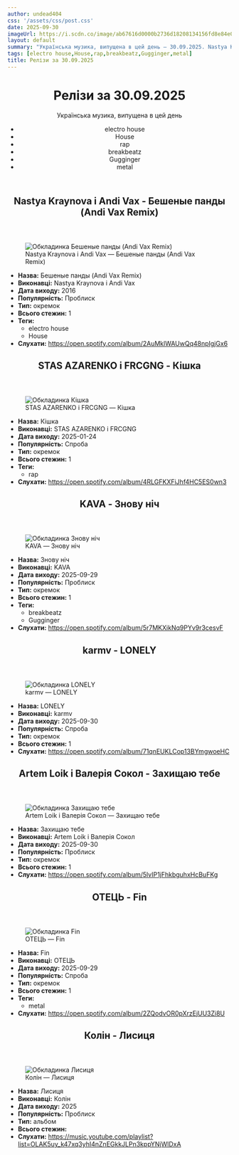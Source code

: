 ```yaml
---
author: undead404
css: '/assets/css/post.css'
date: 2025-09-30
imageUrl: https://i.scdn.co/image/ab67616d0000b2736d18208134156fd8e84e0504
layout: default
summary: "Українська музика, випущена в цей день – 30.09.2025. Nastya Kraynova, Andi Vax, STAS AZARENKO, FRCGNG і KAVA"
tags: [electro house,House,rap,breakbeatz,Gugginger,metal]
title: Релізи за 30.09.2025
---
```


<main class="main-content">
  <header>
    <h1>Релізи за <time datetime="2025-09-30">30.09.2025</time></h1>
    <p class="summary">Українська музика, випущена в цей день</p>
      <ul class="tags">
          <li>electro house</li>
          <li>House</li>
          <li>rap</li>
          <li>breakbeatz</li>
          <li>Gugginger</li>
          <li>metal</li>
      </ul>
  </header>
  <section class="releases">
    <article class="release">
      <header>
        <h2>
          Nastya Kraynova і Andi Vax - Бешеные панды (Andi Vax Remix)
        </h2>
      </header>
      <figure>
        <img src="https://i.scdn.co/image/ab67616d0000b2736d18208134156fd8e84e0504" alt="Обкладинка Бешеные панды (Andi Vax Remix)">
        <figcaption>Nastya Kraynova і Andi Vax — Бешеные панды (Andi Vax Remix)</figcaption>
      </figure>
      <ul>
        <li><strong>Назва:</strong> Бешеные панды (Andi Vax Remix)</li>
        <li><strong>Виконавці:</strong> Nastya Kraynova і Andi Vax</li>
        <li><strong>Дата виходу:</strong> 2016</li>
        <li><strong>Популярність:</strong> Проблиск</li>
        <li><strong>Тип:</strong> окремок</li>
        <li><strong>Всього стежин:</strong> 1</li>
            <li><strong>Теги:</strong>
            <ul class="tags">
                <li class="tag">electro house</li>
                <li class="tag">House</li>
            </ul>
            </li>
        <li><strong>Слухати:</strong> <a href="https://open.spotify.com/album/2AuMklWAUwQq48npIgjGx6" target="_blank">https:&#x2F;&#x2F;open.spotify.com&#x2F;album&#x2F;2AuMklWAUwQq48npIgjGx6</a></li>
      </ul>
    </article>
    <article class="release">
      <header>
        <h2>
          STAS AZARENKO і FRCGNG - Кішка
        </h2>
      </header>
      <figure>
        <img src="https://i.scdn.co/image/ab67616d0000b273e91109ed0e7f36b472cb9055" alt="Обкладинка Кішка">
        <figcaption>STAS AZARENKO і FRCGNG — Кішка</figcaption>
      </figure>
      <ul>
        <li><strong>Назва:</strong> Кішка</li>
        <li><strong>Виконавці:</strong> STAS AZARENKO і FRCGNG</li>
        <li><strong>Дата виходу:</strong> 2025-01-24</li>
        <li><strong>Популярність:</strong> Спроба</li>
        <li><strong>Тип:</strong> окремок</li>
        <li><strong>Всього стежин:</strong> 1</li>
            <li><strong>Теги:</strong>
            <ul class="tags">
                <li class="tag">rap</li>
            </ul>
            </li>
        <li><strong>Слухати:</strong> <a href="https://open.spotify.com/album/4RLGFKXFiJhf4HC5ES0wn3" target="_blank">https:&#x2F;&#x2F;open.spotify.com&#x2F;album&#x2F;4RLGFKXFiJhf4HC5ES0wn3</a></li>
      </ul>
    </article>
    <article class="release">
      <header>
        <h2>
          KAVA - Знову ніч
        </h2>
      </header>
      <figure>
        <img src="https://i.scdn.co/image/ab67616d0000b273d5f0dca3de1830b1d536038a" alt="Обкладинка Знову ніч">
        <figcaption>KAVA — Знову ніч</figcaption>
      </figure>
      <ul>
        <li><strong>Назва:</strong> Знову ніч</li>
        <li><strong>Виконавці:</strong> KAVA</li>
        <li><strong>Дата виходу:</strong> 2025-09-29</li>
        <li><strong>Популярність:</strong> Проблиск</li>
        <li><strong>Тип:</strong> окремок</li>
        <li><strong>Всього стежин:</strong> 1</li>
            <li><strong>Теги:</strong>
            <ul class="tags">
                <li class="tag">breakbeatz</li>
                <li class="tag">Gugginger</li>
            </ul>
            </li>
        <li><strong>Слухати:</strong> <a href="https://open.spotify.com/album/5r7MKXikNq9PYv9r3cesvF" target="_blank">https:&#x2F;&#x2F;open.spotify.com&#x2F;album&#x2F;5r7MKXikNq9PYv9r3cesvF</a></li>
      </ul>
    </article>
    <article class="release">
      <header>
        <h2>
          karmv - LONELY
        </h2>
      </header>
      <figure>
        <img src="https://i.scdn.co/image/ab67616d0000b2738f8edb64fccadb42a987cb12" alt="Обкладинка LONELY">
        <figcaption>karmv — LONELY</figcaption>
      </figure>
      <ul>
        <li><strong>Назва:</strong> LONELY</li>
        <li><strong>Виконавці:</strong> karmv</li>
        <li><strong>Дата виходу:</strong> 2025-09-30</li>
        <li><strong>Популярність:</strong> Спроба</li>
        <li><strong>Тип:</strong> окремок</li>
        <li><strong>Всього стежин:</strong> 1</li>
        <li><strong>Слухати:</strong> <a href="https://open.spotify.com/album/71qnEUKLCop13BYmgwoeHC" target="_blank">https:&#x2F;&#x2F;open.spotify.com&#x2F;album&#x2F;71qnEUKLCop13BYmgwoeHC</a></li>
      </ul>
    </article>
    <article class="release">
      <header>
        <h2>
          Artem Loik і Валерія Сокол - Захищаю тебе
        </h2>
      </header>
      <figure>
        <img src="https://i.scdn.co/image/ab67616d0000b2737068d909f9920072342bfad0" alt="Обкладинка Захищаю тебе">
        <figcaption>Artem Loik і Валерія Сокол — Захищаю тебе</figcaption>
      </figure>
      <ul>
        <li><strong>Назва:</strong> Захищаю тебе</li>
        <li><strong>Виконавці:</strong> Artem Loik і Валерія Сокол</li>
        <li><strong>Дата виходу:</strong> 2025-09-30</li>
        <li><strong>Популярність:</strong> Проблиск</li>
        <li><strong>Тип:</strong> окремок</li>
        <li><strong>Всього стежин:</strong> 1</li>
        <li><strong>Слухати:</strong> <a href="https://open.spotify.com/album/5lvIP1jFhkbguhxHcBuFKg" target="_blank">https:&#x2F;&#x2F;open.spotify.com&#x2F;album&#x2F;5lvIP1jFhkbguhxHcBuFKg</a></li>
      </ul>
    </article>
    <article class="release">
      <header>
        <h2>
          ОТЕЦЬ - Fin
        </h2>
      </header>
      <figure>
        <img src="https://i.scdn.co/image/ab67616d0000b2730f1fc86478b112e9d818977a" alt="Обкладинка Fin">
        <figcaption>ОТЕЦЬ — Fin</figcaption>
      </figure>
      <ul>
        <li><strong>Назва:</strong> Fin</li>
        <li><strong>Виконавці:</strong> ОТЕЦЬ</li>
        <li><strong>Дата виходу:</strong> 2025-09-29</li>
        <li><strong>Популярність:</strong> Спроба</li>
        <li><strong>Тип:</strong> окремок</li>
        <li><strong>Всього стежин:</strong> 1</li>
            <li><strong>Теги:</strong>
            <ul class="tags">
                <li class="tag">metal</li>
            </ul>
            </li>
        <li><strong>Слухати:</strong> <a href="https://open.spotify.com/album/2ZQodvOR0pXrzEjUU3Zi8U" target="_blank">https:&#x2F;&#x2F;open.spotify.com&#x2F;album&#x2F;2ZQodvOR0pXrzEjUU3Zi8U</a></li>
      </ul>
    </article>
    <article class="release">
      <header>
        <h2>
          Колін - Лисиця
        </h2>
      </header>
      <figure>
        <img src="https://lh3.googleusercontent.com/BsY-pYpjKnZfvsuQ83pdy5fdpoxsn_DUTb77l2Odc40NJGP9Z2CXz1GscjQHO9ZlWUrNI7VttQAL4fkBHQ=w544-h544-l90-rj" alt="Обкладинка Лисиця">
        <figcaption>Колін — Лисиця</figcaption>
      </figure>
      <ul>
        <li><strong>Назва:</strong> Лисиця</li>
        <li><strong>Виконавці:</strong> Колін</li>
        <li><strong>Дата виходу:</strong> 2025</li>
        <li><strong>Популярність:</strong> Проблиск</li>
        <li><strong>Тип:</strong> альбом</li>
        <li><strong>Всього стежин:</strong> </li>
        <li><strong>Слухати:</strong> <a href="https://music.youtube.com/playlist?list=OLAK5uy_k47xq3yhI4nZnEGkkJLPn3kppYNjWlDxA" target="_blank">https:&#x2F;&#x2F;music.youtube.com&#x2F;playlist?list&#x3D;OLAK5uy_k47xq3yhI4nZnEGkkJLPn3kppYNjWlDxA</a></li>
      </ul>
    </article>
  </section>
</main>